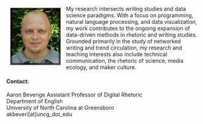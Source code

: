 <p><img src="./images/headshot1_tiny.jpg" align="left" style="display:inline;margin:6px 14px 0px 10px;"/>My research intersects writing studies and data science paradigms. With a focus on programming, natural language processing, and data visualization, my work contributes to the ongoing expansion of data-driven methods in rhetoric and writing studies. Grounded primarily in the study of networked writing and trend circulation, my research and teaching interests also include technical communication, the rhetoric of science, media ecology, and maker culture.</p>

#### **Contact:**

Aaron Beverige
Assistant Professor of Digital Rhetoric  
Department of English  
University of North Carolina at Greensboro  
akbeveri[at]uncg_dot_edu
